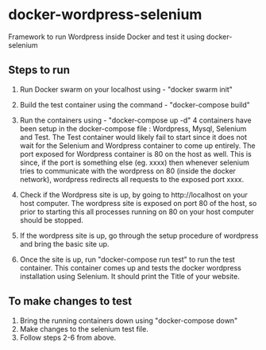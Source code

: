 # docker-wordpress-selenium
Framework to run Wordpress inside Docker and test it using docker-selenium 

## Steps to run

1) Run Docker swarm on your localhost using - "docker swarm init"
2) Build the test container using the command - "docker-compose build"
3) Run the containers using - "docker-compose up -d"
    4 containers have been setup in the docker-compose file : Wordpress, Mysql, Selenium and Test.
    The Test container would likely fail to start since it does not wait for the Selenium and Wordpress container to come up entirely.
    The port exposed for Wordpress container is 80 on the host as well. This is since, if the port is something else (eg. xxxx) then whenever selenium tries to communicate with the wordpress on 80 (inside the docker network), wordpress redirects all requests to the exposed port xxxx.
    
4) Check if the Wordpress site is up, by going to http://localhost on your host computer. The wordpress site is exposed on port 80 of the host, so prior to starting this all processes running on 80 on your host computer should be stopped.

5) If the wordpress site is up, go through the setup procedure of wordpress and bring the basic site up.
6) Once the site is up, run "docker-compose run test" to run the test container. This container comes up and tests the docker wordpress installation using Selenium. It should print the Title of your website.

## To make changes to test

1) Bring the running containers down using "docker-compose down"
2) Make changes to the selenium test file.
3) Follow steps 2-6 from above.

